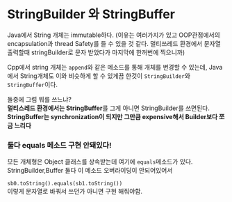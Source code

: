 # StringBuilder 와 StringBuffer

Java에서 String 개체는 immutable하다. (이유는 여러가지가 있고 OOP관점에서의 encapsulation과 thread Safety를 들 수 있을 것 같다. 멀티쓰레드 환경에서 문자열 출력할때 stringBuilder로 문자 받았다가 마지막에 한꺼번에 찍으니까)

Cpp에서 string 개체는 `append`와 같은 메소드를 통해 개체를 변경할 수 있는데, Java에서 String개체도 이와 비슷하게 할 수 있게끔 한것이 `StringBuilder`와 `StringBuffer`이다.

둘중에 그럼 뭐를 쓰느냐?  
**멀티스레드 환경에서는 StringBuffer**를 그게 아니면 StringBuilder를 쓰면된다.  
**StringBuffer는 synchronization이 되지만 그만큼 expensive해서 Builder보다 쪼금 느리다**

### **둘다 equals 메소드 구현 안돼있다!**

모든 개체형은 Object 클래스를 상속받는데 여기에 `equals`메소드가 있다. StringBuilder,Buffer 둘다 이 메소드 오버라이딩이 안되어있어서

`sb0.toString().equals(sb1.toString())`  
이렇게 문자열로 바꿔서 쓰던가 아니면 구현 해줘야함.
